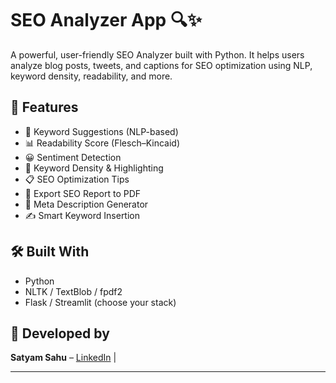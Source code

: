 # SEO Analyzer App 🔍✨

A powerful, user-friendly SEO Analyzer built with Python. It helps users analyze blog posts, tweets, and captions for SEO optimization using NLP, keyword density, readability, and more.

## 🚀 Features
- 🔑 Keyword Suggestions (NLP-based)
- 📊 Readability Score (Flesch–Kincaid)
- 😀 Sentiment Detection
- 📌 Keyword Density & Highlighting
- 📋 SEO Optimization Tips
- 📄 Export SEO Report to PDF
- 🧠 Meta Description Generator
- ✍️ Smart Keyword Insertion

## 🛠 Built With
- Python
- NLTK / TextBlob / fpdf2
- Flask / Streamlit (choose your stack)


## 👤 Developed by
**Satyam Sahu** – [LinkedIn](https://www.linkedin.com/in/satyam-sahu-545737275?utm_source=share&utm_campaign=share_via&utm_content=profile&utm_medium=ios_app) | 



---
